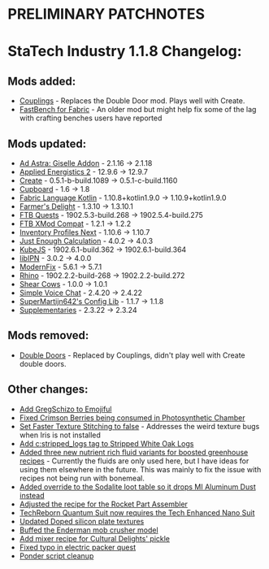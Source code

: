 # PRELIMINARY PATCHNOTES
# StaTech Industry 1.1.8 Changelog:

## Mods added:
- [Couplings](https://www.curseforge.com/minecraft/mc-mods/couplings) - Replaces the Double Door mod. Plays well with Create.
- [FastBench for Fabric](https://www.curseforge.com/minecraft/mc-mods/fastbench-for-fabric) - An older mod but might help fix some of the lag with crafting benches users have reported

## Mods updated:
- [Ad Astra: Giselle Addon](https://www.curseforge.com/minecraft/mc-mods/ad-astra-giselle-addon) - 2.1.16 -> 2.1.18
- [Applied Energistics 2](https://www.curseforge.com/minecraft/mc-mods/applied-energistics-2) - 12.9.6 -> 12.9.7
- [Create](https://www.curseforge.com/minecraft/mc-mods/create-fabric) - 0.5.1-b-build.1089 -> 0.5.1-c-build.1160
- [Cupboard](https://www.curseforge.com/minecraft/mc-mods/cupboard) - 1.6 -> 1.8
- [Fabric Language Kotlin](https://www.curseforge.com/minecraft/mc-mods/fabric-language-kotlin) - 1.10.8+kotlin1.9.0 -> 1.10.9+kotlin1.9.0
- [Farmer's Delight](https://www.curseforge.com/minecraft/mc-mods/farmers-delight-fabric) - 1.3.10 -> 1.3.10.1
- [FTB Quests](https://www.curseforge.com/minecraft/mc-mods/ftb-quests-fabric) - 1902.5.3-build.268 -> 1902.5.4-build.275
- [FTB XMod Compat](https://www.curseforge.com/minecraft/mc-mods/ftb-xmod-compat) - 1.2.1 -> 1.2.2
- [Inventory Profiles Next](https://www.curseforge.com/minecraft/mc-mods/inventory-profiles-next) - 1.10.6 -> 1.10.7
- [Just Enough Calculation](https://www.curseforge.com/minecraft/mc-mods/just-enough-calculation) - 4.0.2 -> 4.0.3
- [KubeJS](https://www.curseforge.com/minecraft/mc-mods/kubejs) - 1902.6.1-build.362 -> 1902.6.1-build.364
- [libIPN](https://www.curseforge.com/minecraft/mc-mods/libipn) - 3.0.2 -> 4.0.0
- [ModernFix](https://www.curseforge.com/minecraft/mc-mods/modernfix) - 5.6.1 -> 5.7.1
- [Rhino](https://www.curseforge.com/minecraft/mc-mods/rhino) - 1902.2.2-build-268 -> 1902.2.2-build.272
- [Shear Cows](https://www.curseforge.com/minecraft/mc-mods/shear-cows) - 1.0.0 -> 1.0.1
- [Simple Voice Chat](https://www.curseforge.com/minecraft/mc-mods/simple-voice-chat) - 2.4.20 -> 2.4.22
- [SuperMartijn642's Config Lib](https://www.curseforge.com/minecraft/mc-mods/supermartijn642s-config-lib) - 1.1.7 -> 1.1.8
- [Supplementaries](https://www.curseforge.com/minecraft/mc-mods/supplementaries) - 2.3.22 -> 2.3.24

## Mods removed:
- [Double Doors](https://www.curseforge.com/minecraft/mc-mods/double-doors) - Replaced by Couplings, didn't play well with Create double doors.

## Other changes:
- [Add GregSchizo to Emojiful](https://github.com/TheStaticVoid/StaTech-Industry/issues/396)
- [Fixed Crimson Berries being consumed in Photosynthetic Chamber](https://github.com/TheStaticVoid/StaTech-Industry/issues/396)
- [Set Faster Texture Stitching to false](https://github.com/TheStaticVoid/StaTech-Industry/issues/398) - Addresses the weird texture bugs when Iris is not installed
- [Add c:stripped_logs tag to Stripped White Oak Logs](https://github.com/TheStaticVoid/StaTech-Industry/issues/400)
- [Added three new nutrient rich fluid variants for boosted greenhouse recipes](https://github.com/TheStaticVoid/StaTech-Industry/issues/403) - Currently the fluids are only used here, but I have ideas for using them elsewhere in the future. This was mainly to fix the issue with recipes not being run with bonemeal.
- [Added override to the Sodalite loot table so it drops MI Aluminum Dust instead](https://github.com/TheStaticVoid/StaTech-Industry/issues/405)
- [Adjusted the recipe for the Rocket Part Assembler](https://github.com/TheStaticVoid/StaTech-Industry/issues/406)
- [TechReborn Quantum Suit now requires the Tech Enhanced Nano Suit](https://github.com/TheStaticVoid/StaTech-Industry/issues/407)
- [Updated Doped silicon plate textures](https://github.com/TheStaticVoid/StaTech-Industry/issues/409)
- [Buffed the Enderman mob crusher model](https://github.com/TheStaticVoid/StaTech-Industry/issues/414)
- [Add mixer recipe for Cultural Delights' pickle](https://github.com/TheStaticVoid/StaTech-Industry/issues/410)
- [Fixed typo in electric packer quest](https://github.com/TheStaticVoid/StaTech-Industry/pull/416/commits/03f1b6742aa8f5bba9d2ee3edcdd254e5a40a1ee)
- [Ponder script cleanup](https://github.com/TheStaticVoid/StaTech-Industry/issues/395)